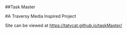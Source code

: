 ##Task Master

#A Traversy Media Inspired Project  

Site can be viewed at https://tatycat.github.io/taskMaster/